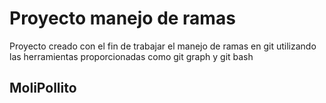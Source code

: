 # Proyecto manejo de ramas

Proyecto creado con el fin de trabajar el manejo de ramas en git utilizando las herramientas proporcionadas como git graph y git bash

## MoliPollito